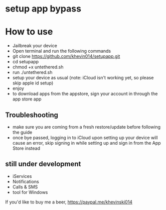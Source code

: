 # setup app bypass

# How to use

- Jailbreak your device
- Open terminal and run the following commands
- git clone https://github.com/khevin014/setupapp.git
- cd setupapp
- chmod +x untethered.sh
- run ./untethered.sh
- setup your device as usual (note: iCloud isn't working yet, so please skip apple id setup)
- enjoy
- to download apps from the appstore, sign your account in through the app store app

## Troubleshooting

- make sure you are coming from a fresh restore/update before following the guide
- once bye passed, logging in to iCloud upon setting up your device will cause an error, skip signing in while setting up and sign in from the App Store instead

## still under development
- iServices
- Notifications
- Calls & SMS
- tool for Windows

If you'd like to buy me a beer, https://paypal.me/khevinski014

